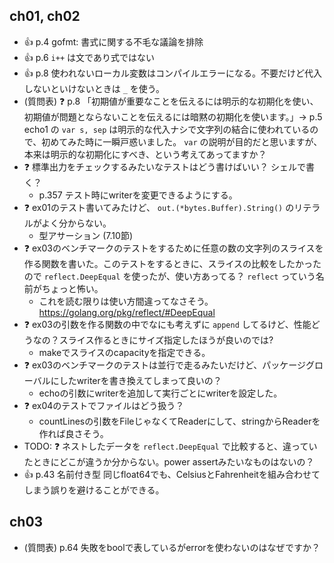 ## ch01, ch02

- :+1: p.4 gofmt: 書式に関する不毛な議論を排除
- :+1: p.6 `i++` は文であり式ではない
- :+1: p.8 使われないローカル変数はコンパイルエラーになる。不要だけど代入しないといけないときは `_` を使う。
- (質問表) :question: p.8 「初期値が重要なことを伝えるには明示的な初期化を使い、初期値が問題とならないことを伝えるには暗黙の初期化を使います。」→ p.5 echo1 の `var s, sep` は明示的な代入ナシで文字列の結合に使われているので、初めてみた時に一瞬戸惑いました。 `var` の説明が目的だと思いますが、本来は明示的な初期化にすべき、という考えてあってますか？
- :question: 標準出力をチェックするみたいなテストはどう書けばいい？ シェルで書く？
  - p.357 テスト時にwriterを変更できるようにする。
- :question: ex01のテスト書いてみたけど、 `out.(*bytes.Buffer).String()` のリテラルがよく分からない。
  - 型アサーション (7.10節)
- :question: ex03のベンチマークのテストをするために任意の数の文字列のスライスを作る関数を書いた。このテストをするときに、スライスの比較をしたかったので `reflect.DeepEqual` を使ったが、使い方あってる？ `reflect` っていう名前がちょっと怖い。
  - これを読む限りは使い方間違ってなさそう。 https://golang.org/pkg/reflect/#DeepEqual
- :question: ex03の引数を作る関数の中でなにも考えずに `append` してるけど、性能どうなの？スライス作るときにサイズ指定したほうが良いのでは?
  - makeでスライスのcapacityを指定できる。
- :question: ex03のベンチマークのテストは並行で走るみたいだけど、パッケージグローバルにしたwriterを書き換えてしまって良いの？
  - echoの引数にwriterを追加して実行ごとにwriterを設定した。
- :question: ex04のテストでファイルはどう扱う？
  - countLinesの引数をFileじゃなくてReaderにして、stringからReaderを作れば良さそう。
- TODO: :question: ネストしたデータを `reflect.DeepEqual` で比較すると、違っていたときにどこが違うか分からない。power assertみたいなものはないの？
- :+1: p.43 名前付き型 同じfloat64でも、CelsiusとFahrenheitを組み合わせてしまう誤りを避けることができる。

## ch03

- (質問表) p.64 失敗をboolで表しているがerrorを使わないのはなぜですか？
